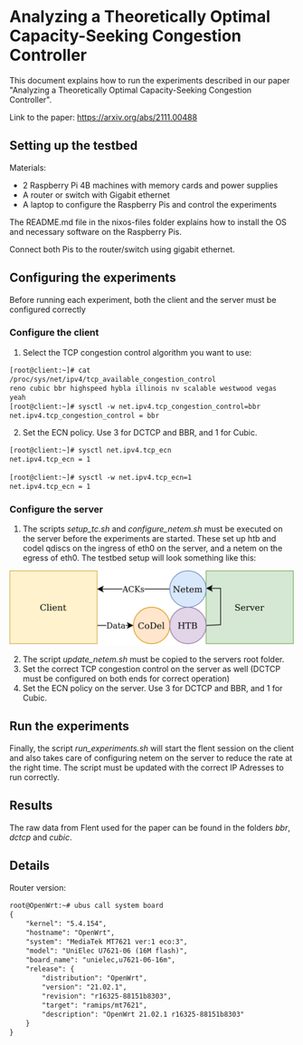 # Analyzing a Theoretically Optimal Capacity-Seeking Congestion Controller

This document explains how to run the experiments described in our paper "Analyzing a Theoretically Optimal Capacity-Seeking Congestion Controller". 

Link to the paper: https://arxiv.org/abs/2111.00488

## Setting up the testbed

Materials:

* 2 Raspberry Pi 4B machines with memory cards and power supplies
* A router or switch with Gigabit ethernet
* A laptop to configure the Raspberry Pis and control the experiments

The README.md file in the nixos-files folder explains how to install the OS and necessary software on the Raspberry Pis.

Connect both Pis to the router/switch using gigabit ethernet.

## Configuring the experiments

Before running each experiment, both the client and the server must be configured correctly

### Configure the client

1. Select the TCP congestion control algorithm you want to use:
```
[root@client:~]# cat /proc/sys/net/ipv4/tcp_available_congestion_control
reno cubic bbr highspeed hybla illinois nv scalable westwood vegas yeah
[root@client:~]# sysctl -w net.ipv4.tcp_congestion_control=bbr
net.ipv4.tcp_congestion_control = bbr
```

2. Set the ECN policy. Use 3 for DCTCP and BBR, and 1 for Cubic.

```
[root@client:~]# sysctl net.ipv4.tcp_ecn
net.ipv4.tcp_ecn = 1

[root@client:~]# sysctl -w net.ipv4.tcp_ecn=1
net.ipv4.tcp_ecn = 1
```

### Configure the server

1. The scripts *setup_tc.sh* and *configure_netem.sh* must be executed on the server before the experiments are started. These set up htb and codel qdiscs on the ingress of eth0 on the server, and a netem on the egress of eth0. The testbed setup will look something like this:


![Testbed](testbed(1).png)


2. The script *update_netem.sh* must be copied to the servers root folder.
3. Set the correct TCP congestion control on the server as well (DCTCP must be configured on both ends for correct operation)
4. Set the ECN policy on the server. Use 3 for DCTCP and BBR, and 1 for Cubic.

## Run the experiments

Finally, the script *run_experiments.sh* will start the flent session on the client and also takes care of configuring netem on the server to reduce the rate at the right time. The script must be updated with the correct IP Adresses to run correctly.

## Results

The raw data from Flent used for the paper can be found in the folders *bbr*, *dctcp* and *cubic*.

## Details

Router version:

```
root@OpenWrt:~# ubus call system board
{
	"kernel": "5.4.154",
	"hostname": "OpenWrt",
	"system": "MediaTek MT7621 ver:1 eco:3",
	"model": "UniElec U7621-06 (16M flash)",
	"board_name": "unielec,u7621-06-16m",
	"release": {
		"distribution": "OpenWrt",
		"version": "21.02.1",
		"revision": "r16325-88151b8303",
		"target": "ramips/mt7621",
		"description": "OpenWrt 21.02.1 r16325-88151b8303"
	}
}
```
